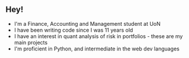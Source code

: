 ## Hey!

- I'm a Finance, Accounting and Management student at UoN
- I have been writing code since I was 11 years old
- I have an interest in quant analysis of risk in portfolios - these are my main projects
- I'm proficient in Python, and intermediate in the web dev languages

<!--
**szykopyc/szykopyc** is a ✨ _special_ ✨ repository because its `README.md` (this file) appears on your GitHub profile.

Here are some ideas to get you started:

- 🔭 I’m currently working on ...
- 🌱 I’m currently learning ...
- 👯 I’m looking to collaborate on ...
- 🤔 I’m looking for help with ...
- 💬 Ask me about ...
- 📫 How to reach me: ...
- 😄 Pronouns: ...
- ⚡ Fun fact: ...
-->
